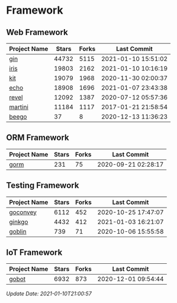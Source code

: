 # Framework

## Web Framework
| Project Name | Stars | Forks | Last Commit |
| ------------ | ----- | ----- | ----------- |
| [gin](https://github.com/gin-gonic/gin) | 44732 | 5115 | 2021-01-10 15:51:02 |
| [iris](https://github.com/kataras/iris) | 19803 | 2162 | 2021-01-10 10:16:19 |
| [kit](https://github.com/go-kit/kit) | 19079 | 1968 | 2020-11-30 02:00:37 |
| [echo](https://github.com/labstack/echo) | 18908 | 1696 | 2021-01-07 23:43:38 |
| [revel](https://github.com/revel/revel) | 12092 | 1387 | 2020-07-12 05:57:36 |
| [martini](https://github.com/go-martini/martini) | 11184 | 1117 | 2017-01-21 21:58:54 |
| [beego](https://github.com/astaxie/beego) | 37 | 8 | 2020-12-13 11:36:23 |

## ORM Framework
| Project Name | Stars | Forks | Last Commit |
| ------------ | ----- | ----- | ----------- |
| [gorm](https://github.com/jinzhu/gorm) | 231 | 75 | 2020-09-21 02:28:17 |

## Testing Framework
| Project Name | Stars | Forks | Last Commit |
| ------------ | ----- | ----- | ----------- |
| [goconvey](https://github.com/smartystreets/goconvey) | 6112 | 452 | 2020-10-25 17:47:07 |
| [ginkgo](https://github.com/onsi/ginkgo) | 4432 | 412 | 2021-01-03 16:21:07 |
| [goblin](https://github.com/franela/goblin) | 739 | 71 | 2020-10-06 15:55:58 |

## IoT Framework
| Project Name | Stars | Forks | Last Commit |
| ------------ | ----- | ----- | ----------- |
| [gobot](https://github.com/hybridgroup/gobot) | 6932 | 873 | 2020-12-01 09:54:44 |

*Update Date: 2021-01-10T21:00:57*